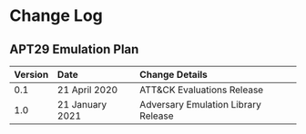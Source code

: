 # Change Log

## APT29 Emulation Plan

|Version | Date | Change Details |
|:--- |:---|:---|
0.1 | 21 April 2020 | ATT&CK Evaluations Release
1.0 | 21 January 2021 | Adversary Emulation Library Release
